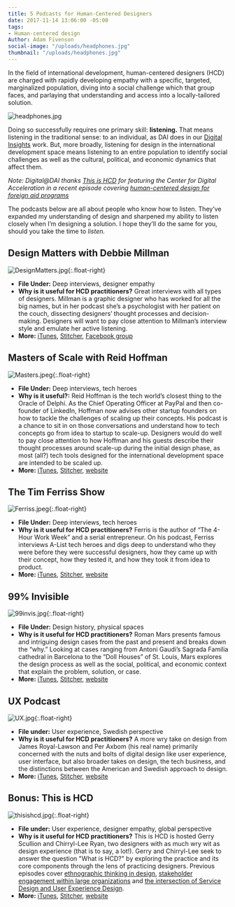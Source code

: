 ```yaml
---
title: 5 Podcasts for Human-Centered Designers
date: 2017-11-14 13:06:00 -05:00
tags:
- Human-centered design
Author: Adam Fivenson
social-image: "/uploads/headphones.jpg"
thumbnail: "/uploads/headphones.jpg"
---
```


In the field of international development, human-centered designers (HCD) are charged with rapidly developing empathy with a specific, targeted, marginalized population, diving into a social challenge which that group faces, and parlaying that understanding and access into a locally-tailored solution. 

![headphones.jpg](/uploads/headphones.jpg)

Doing so successfully requires one primary skill: **listening.** That means listening in the traditional sense: to an individual, as DAI does in our [Digital Insights](https://dai-global-digital.com/rwanda-digital-insights.html) work. But, more broadly, listening for design in the international development space means listening to an entire population to identify social challenges as well as the cultural, political, and economic dynamics that affect them. 

<aside><p><em>Note: Digital@DAI thanks <a href="http://www.thisishcd.com/">This is HCD</a> for featuring the Center for Digital Acceleration in a recent episode covering <a href="https://dai-global-digital.com/dai-featured-on-this-is-hcd-podcast.html">human-centered design for foreign aid programs</a></aside></p></em>

<!--more-->

The podcasts below are all about people who know how to listen. They’ve expanded my understanding of design and sharpened my ability to listen closely when I’m designing a solution. I hope they’ll do the same for you, should you take the time to *listen.*

## Design Matters with Debbie Millman
![DesignMatters.jpg](/uploads/DesignMatters.jpg){:.float-right}
* **File Under:** Deep interviews, designer empathy
* **Why is it useful for HCD practitioners?** Great interviews with all types of designers. Millman is a graphic designer who has worked for all the big names, but in her podcast she’s a psychologist with her patient on the couch, dissecting designers’ thought processes and decision-making. Designers will want to pay close attention to Millman’s interview style and emulate her active listening. 
* **More:** [iTunes](https://itunes.apple.com/us/podcast/design-matters-with-debbie-millman/id328074695?mt=2), [Stitcher](https://www.stitcher.com/podcast/design-matters-with-debbie-millman-20092011/design-matters-with-debbie-millman-20092013), [Facebook group](https://www.facebook.com/DesignMattersPodcast/)

## Masters of Scale with Reid Hoffman
![Masters.jpeg](/uploads/Masters.jpeg){:.float-right}
* **File Under:** Deep interviews, tech heroes
* **Why is it useful?:** Reid Hoffman is the tech world’s closest thing to the Oracle of Delphi. As the Chief Operating Officer at PayPal and then co-founder of LinkedIn, Hoffman now advises other startup founders on how to tackle the challenges of scaling up their concepts. His podcast is a chance to sit in on those conversations and understand how to tech concepts go from idea to startup to scale-up. Designers would do well to pay close attention to how Hoffman and his guests describe their thought processes around scale-up during the initial design phase, as most (all?) tech tools designed for the international development space are intended to be scaled up. 
* **More:** [iTunes](https://itunes.apple.com/us/podcast/masters-of-scale-with-reid-hoffman/id1227971746?mt=2), [Stitcher](https://www.stitcher.com/podcast/stitcher/masters-of-scale), [website](https://mastersofscale.com/)

## The Tim Ferriss Show
![Ferriss.jpeg](/uploads/Ferriss.jpeg){:.float-right}
* **File Under:** Deep interviews, tech heroes
* **Why is it useful for HCD practitioners?** Ferris is the author of “The 4-Hour Work Week” and a serial entrepreneur. On his podcast, Ferriss interviews A-List tech heroes and digs deep to understand who they were before they were successful designers, how they came up with their concept, how they tested it, and how they took it from idea to product. 
* **More:** [iTunes](https://tim.blog/podcast/), [Stitcher](https://www.stitcher.com/podcast/tim-ferriss-show/the-tim-ferriss-show), [website](https://tim.blog/podcast/)
 
## 99% Invisible
![99invis.jpg](/uploads/99invis.jpg){:.float-right}
* **File Under:** Design history, physical spaces
* **Why is it useful for HCD practitioners?** Roman Mars presents famous 
and intriguing design cases from the past and present and breaks down the “why.” Looking at cases ranging from Antoni Gaudi’s Sagrada Familia cathedral in Barcelona to the “Doll Houses” of St. Louis, Mars explores the design process as well as the social, political, and economic context that explain the problem, solution, or case. 
* **More:** [iTunes](https://itunes.apple.com/us/podcast/99-invisible/id394775318?mt=2), [Stitcher](https://www.stitcher.com/podcast/prx/99-invisible), [website](https://99percentinvisible.org/)

## UX Podcast
![UX.jpg](/uploads/UX.jpg){:.float-right}
* **File under:** User experience, Swedish perspective
* **Why is it useful for HCD practitioners?** A more wry take on design from James Royal-Lawson and Per Axbom (his real name) primarily concerned with the nuts and bolts of digital design like user experience, user interface, but also broader takes on design, the tech business, and the distinctions between the American and Swedish approach to design. 
* **More:** [iTunes](https://itunes.apple.com/us/podcast/ux-podcast/id438896324?mt=2), [Stitcher](https://www.stitcher.com/podcast/ux-podcast), [website](https://uxpodcast.com/)

## Bonus: This is HCD
![thisishcd.jpg](/uploads/thisishcd.jpg){:.float-right}
* **File under:** User experience, designer empathy, global perspective
* **Why is it useful for HCD practitioners?** This is HCD is hosted Gerry Scullion and Chirryl-Lee Ryan, two designers with as much wry wit as design experience (that is to say, a lot!). Gerry and Chirryl-Lee seek to answer the question "What is HCD?" by exploring the practice and its core components through the lens of practicing designers. Previous episodes cover [ethnographic thinking in design](https://www.thisishcd.com/episodes/19-jay-hasbrouck-the-power-of-ethnographic-thinking-in-design/), [stakeholder engagement within large organizations](https://www.thisishcd.com/episodes/9-cyril-secourgeon-the-secrets-of-successful-stakeholder-engagement-in-large-organisations/) and [the intersection of Service Design and User Experience Design](https://www.thisishcd.com/episodes/11-eduardo-kranz-the-intersect-of-service-design-and-user-experience-design/). 
* **More:** [iTunes](https://itunes.apple.com/us/podcast/this-is-hcd-human-centered-design-podcast/id1238981415?mt=2), [Stitcher](https://www.stitcher.com/podcast/gerry-scullion/this-is-hcd), [website](http://www.thisishcd.com/)